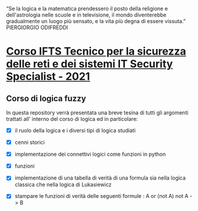 “Se la logica e la matematica prendessero il posto della religione e dell'astrologia nelle scuole e in televisione, il mondo diventerebbe gradualmente un luogo più sensato, e la vita più degna di essere vissuta.”    
PIERGIORGIO ODIFREDDI

#  [Corso IFTS Tecnico per la sicurezza delle reti e dei sistemi IT Security Specialist - 2021](https://www.scuolalatecnica.it/ifts)

## Corso di logica fuzzy  


In questa repository verrà presentata una breve tesina di tutti gli argomenti trattati all' interno del corso di logica ed in particolare: 
- [x]  il ruolo della logica e i diversi tipi di logica studiati
- [x]  cenni storici 
- [x]  implementazione dei connettivi logici come funzioni in python
- [x]  funzioni
- [x]  implementazione di una tabella di verità di una formula sia nella logica classica che nella logica di Lukasiewicz
- [x]  stampare le funzioni di verità delle seguenti formule : A or (not A)  not A -> B

